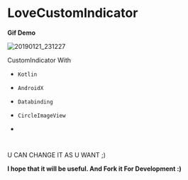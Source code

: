 # LoveCustomIndicator


**Gif Demo**

![20190121_231227](https://user-images.githubusercontent.com/26750131/51496424-ba9daa80-1d8d-11e9-823f-c25cc57d49bc.gif)





CustomIndicator With 

- ```Kotlin``` 

- ```AndroidX``` 

- ```Databinding```

- ```CircleImageView```

- ```Badges




U CAN CHANGE IT AS U WANT ;)

__I hope that it will be useful. And Fork it For Development :)__

